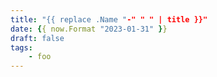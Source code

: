 ```yaml
---
title: "{{ replace .Name "-" " " | title }}"
date: {{ now.Format "2023-01-31" }}
draft: false
tags:
    - foo
---
```


